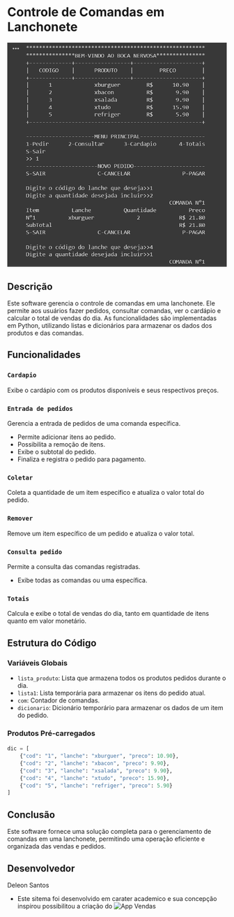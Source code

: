 # Controle de Comandas em Lanchonete
![Comanda](comanda_img.png)

## Descrição
Este software gerencia o controle de comandas em uma lanchonete. Ele permite aos usuários fazer pedidos, consultar comandas, ver o cardápio e calcular o total de vendas do dia. As funcionalidades são implementadas em Python, utilizando listas e dicionários para armazenar os dados dos produtos e das comandas.

## Funcionalidades

### `Cardapio`
Exibe o cardápio com os produtos disponíveis e seus respectivos preços.

### `Entrada de pedidos`
Gerencia a entrada de pedidos de uma comanda específica.
- Permite adicionar itens ao pedido.
- Possibilita a remoção de itens.
- Exibe o subtotal do pedido.
- Finaliza e registra o pedido para pagamento.

### `Coletar`
Coleta a quantidade de um item específico e atualiza o valor total do pedido.

### `Remover`
Remove um item específico de um pedido e atualiza o valor total.

### `Consulta pedido`
Permite a consulta das comandas registradas.
- Exibe todas as comandas ou uma específica.

### `Totais`
Calcula e exibe o total de vendas do dia, tanto em quantidade de itens quanto em valor monetário.

## Estrutura do Código

### Variáveis Globais
- `lista_produto`: Lista que armazena todos os produtos pedidos durante o dia.
- `lista1`: Lista temporária para armazenar os itens do pedido atual.
- `com`: Contador de comandas.
- `dicionario`: Dicionário temporário para armazenar os dados de um item do pedido.

### Produtos Pré-carregados
```python
dic = [
    {"cod": "1", "lanche": "xburguer", "preco": 10.90},
    {"cod": "2", "lanche": "xbacon", "preco": 9.90},
    {"cod": "3", "lanche": "xsalada", "preco": 9.90},
    {"cod": "4", "lanche": "xtudo", "preco": 15.90},
    {"cod": "5", "lanche": "refriger", "preco": 5.90}
]
```
## Conclusão
Este software fornece uma solução completa para o gerenciamento de comandas em uma lanchonete, permitindo uma operação eficiente e organizada das vendas e pedidos.

## Desenvolvedor
Deleon Santos
- Este sitema foi desenvolvido em carater academico e sua concepção inspirou possibilitou a criação do ![App Vendas](https://github.com/Deleon-Santos/APP-vendas-V2.1.1)


